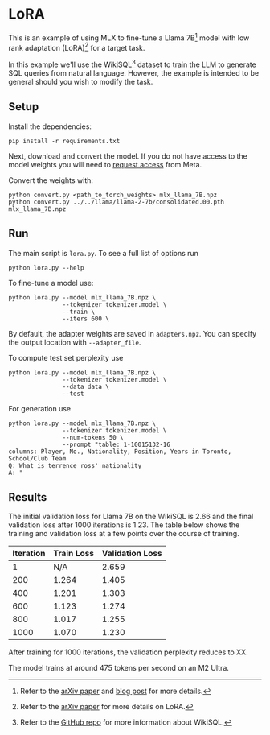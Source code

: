 # LoRA

This is an example of using MLX to fine-tune a Llama 7B[^llama] model with low
rank adaptation (LoRA)[^lora] for a target task. 

In this example we'll use the WikiSQL[^wikisql] dataset to train the LLM to
generate SQL queries from natural language. However, the example is intended to
be general should you wish to modify the task.

## Setup 

Install the dependencies:

```
pip install -r requirements.txt
```

Next, download and convert the model. If you do not have access to the model
weights you will need to [request
access](https://docs.google.com/forms/d/e/1FAIpQLSfqNECQnMkycAp2jP4Z9TFX0cGR4uf7b_fBxjY_OjhJILlKGA/viewform)
from Meta.

Convert the weights with:

```
python convert.py <path_to_torch_weights> mlx_llama_7B.npz
python convert.py ../../llama/llama-2-7b/consolidated.00.pth mlx_llama_7B.npz 
```

## Run

The main script is `lora.py`. To see a full list of options run

```
python lora.py --help
```

To fine-tune a model use:

```
python lora.py --model mlx_llama_7B.npz \
               --tokenizer tokenizer.model \
               --train \
               --iters 600 \
```

By default, the adapter weights are saved in `adapters.npz`. You can specify
the output location with `--adapter_file`.

To compute test set perplexity use

```
python lora.py --model mlx_llama_7B.npz \
               --tokenizer tokenizer.model \
               --data data \
               --test 
```

For generation use

```
python lora.py --model mlx_llama_7B.npz \
               --tokenizer tokenizer.model \
               --num-tokens 50 \
               --prompt "table: 1-10015132-16
columns: Player, No., Nationality, Position, Years in Toronto, School/Club Team
Q: What is terrence ross' nationality
A: "
```

## Results

The initial validation loss for Llama 7B on the WikiSQL is 2.66 and the final
validation loss after 1000 iterations is 1.23. The table below shows the
training and validation loss at a few points over the course of training.

| Iteration | Train Loss | Validation Loss |
| --------- | ---------- | --------------- |
| 1         |    N/A     |      2.659      |
| 200       |    1.264   |      1.405      |
| 400       |    1.201   |      1.303      |
| 600       |    1.123   |      1.274      |
| 800       |    1.017   |      1.255      |
| 1000      |    1.070   |      1.230      |

After training for 1000 iterations, the validation perplexity reduces to XX.

The model trains at around 475 tokens per second on an M2 Ultra.

[^lora]: Refer to the [arXiv paper](https://arxiv.org/abs/2106.09685) for more details on LoRA.
[^llama]: Refer to the [arXiv paper](https://arxiv.org/abs/2302.13971) and [blog post](https://ai.meta.com/blog/large-language-model-llama-meta-ai/) for more details.
[^wikisql]: Refer to the [GitHub repo](https://github.com/salesforce/WikiSQL/tree/master) for more information about WikiSQL.
